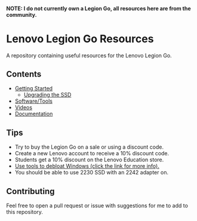 #### NOTE: I do not currently own a Legion Go, all resources here are from the community.
# Lenovo Legion Go Resources
A repository containing useful resources for the Lenovo Legion Go.

## Contents
- [Getting Started](GETTING-STARTED.md)
  - [Upgrading the SSD](GUIDES/UPGRADING-THE-SSD.md)
- [Software/Tools](SOFTWARE.md)
- [Videos](VIDEOS.md)
- [Documentation](DOCUMENTATION.md)

## Tips
- Try to buy the Legion Go on a sale or using a discount code.
- Create a new Lenovo account to receive a 10% discount code.
- Students get a 10% discount on the Lenovo Education store.
- [Use tools to debloat Windows (click the link for more info).](GETTING-STARTED.md#chris-titus-techs-windows-utility)
- You should be able to use 2230 SSD with an 2242 adapter on.

## Contributing
Feel free to open a pull request or issue with suggestions for me to add to this repository.

